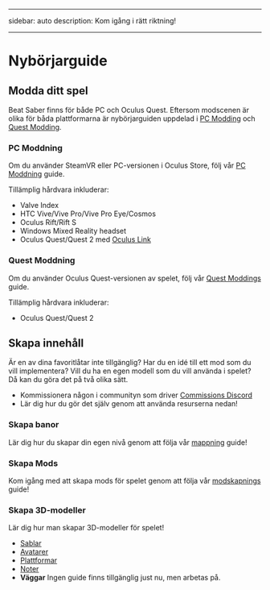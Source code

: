 - - -
sidebar: auto description: Kom igång i rätt riktning!
- - -

# Nybörjarguide

## Modda ditt spel
Beat Saber finns för både PC och Oculus Quest. Eftersom modscenen är olika för båda plattformarna är nybörjarguiden uppdelad i [PC Modding](#pc-modding) och [Quest Modding](#quest-modding).

### PC Moddning
Om du använder SteamVR eller PC-versionen i Oculus Store, följ vår [PC Moddning](./pc-modding.md) guide.

Tillämplig hårdvara inkluderar:

* Valve Index
* HTC Vive/Vive Pro/Vive Pro Eye/Cosmos
* Oculus Rift/Rift S
* Windows Mixed Reality headset
* Oculus Quest/Quest 2 med [Oculus Link](https://support.oculus.com/444256562873335/)

### Quest Moddning
Om du använder Oculus Quest-versionen av spelet, följ vår [Quest Moddings](./quest-modding.md) guide.

Tillämplig hårdvara inkluderar:

* Oculus Quest/Quest 2

## Skapa innehåll
Är en av dina favoritlåtar inte tillgänglig? Har du en idé till ett mod som du vill implementera? Vill du ha en egen modell som du vill använda i spelet? Då kan du göra det på två olika sätt.

* Kommissionera någon i communityn som driver [Commissions Discord](https://discord.gg/e4f3WBBVnr)
* Lär dig hur du gör det själv genom att använda resurserna nedan!

### Skapa banor
Lär dig hur du skapar din egen nivå genom att följa vår [mappning](./mapping/) guide!

### Skapa Mods
Kom igång med att skapa mods för spelet genom att följa vår [modskapnings](./modding/) guide!

### Skapa 3D-modeller
Lär dig hur man skapar 3D-modeller för spelet!

* [Sablar](./models/sabers-guide.md)
* [Avatarer](./models/avatars-guide.md)
* [Plattformar](./models/platforms-guide.md)
* [Noter](./models/notes-guide.md)
* **Väggar** Ingen guide finns tillgänglig just nu, men arbetas på.
